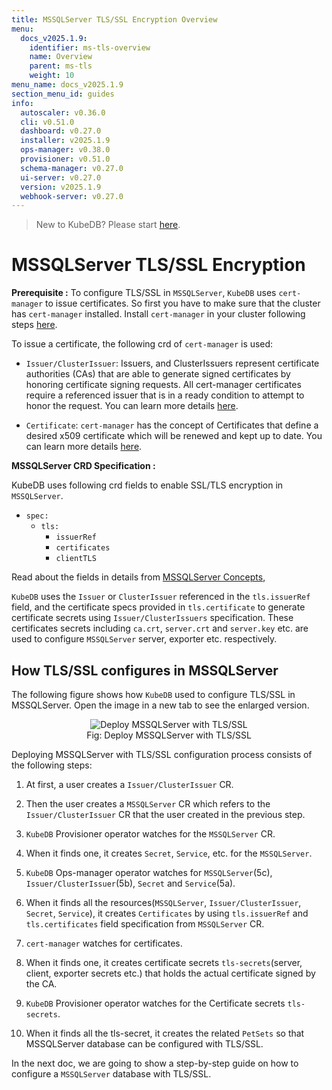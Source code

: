 ```yaml
---
title: MSSQLServer TLS/SSL Encryption Overview
menu:
  docs_v2025.1.9:
    identifier: ms-tls-overview
    name: Overview
    parent: ms-tls
    weight: 10
menu_name: docs_v2025.1.9
section_menu_id: guides
info:
  autoscaler: v0.36.0
  cli: v0.51.0
  dashboard: v0.27.0
  installer: v2025.1.9
  ops-manager: v0.38.0
  provisioner: v0.51.0
  schema-manager: v0.27.0
  ui-server: v0.27.0
  version: v2025.1.9
  webhook-server: v0.27.0
---
```


> New to KubeDB? Please start [here](/docs/v2025.1.9/README).

# MSSQLServer TLS/SSL Encryption

**Prerequisite :** To configure TLS/SSL in `MSSQLServer`, `KubeDB` uses `cert-manager` to issue certificates. So first you have to make sure that the cluster has `cert-manager` installed. Install `cert-manager` in your cluster following steps [here](https://cert-manager.io/docs/installation/).

To issue a certificate, the following crd of `cert-manager` is used:

- `Issuer/ClusterIssuer`: Issuers, and ClusterIssuers represent certificate authorities (CAs) that are able to generate signed certificates by honoring certificate signing requests. All cert-manager certificates require a referenced issuer that is in a ready condition to attempt to honor the request. You can learn more details [here](https://cert-manager.io/docs/concepts/issuer/).

- `Certificate`: `cert-manager` has the concept of Certificates that define a desired x509 certificate which will be renewed and kept up to date. You can learn more details [here](https://cert-manager.io/docs/concepts/certificate/).

**MSSQLServer CRD Specification :**

KubeDB uses following crd fields to enable SSL/TLS encryption in `MSSQLServer`.

- `spec:`
  - `tls:`
    - `issuerRef`
    - `certificates`
    - `clientTLS`

Read about the fields in details from [MSSQLServer Concepts](/docs/v2025.1.9/guides/mssqlserver/concepts/mssqlserver),

`KubeDB` uses the `Issuer` or `ClusterIssuer` referenced in the `tls.issuerRef` field, and the certificate specs provided in `tls.certificate` to generate certificate secrets using `Issuer/ClusterIssuers` specification. These certificates secrets including `ca.crt`, `server.crt` and `server.key` etc. are used to configure `MSSQLServer` server, exporter etc. respectively.


## How TLS/SSL configures in MSSQLServer

The following figure shows how `KubeDB` used to configure TLS/SSL in MSSQLServer. Open the image in a new tab to see the enlarged version.

<figure align="center">
<img alt="Deploy MSSQLServer with TLS/SSL" src="/docs/v2025.1.9/images/day-2-operation/mssqlserver/ms-tls.png">
<figcaption align="center">Fig: Deploy MSSQLServer with TLS/SSL</figcaption>
</figure>

Deploying MSSQLServer with TLS/SSL configuration process consists of the following steps:

1. At first, a user creates a `Issuer/ClusterIssuer` CR.

2. Then the user creates a `MSSQLServer` CR which refers to the `Issuer/ClusterIssuer` CR that the user created in the previous step.

3. `KubeDB` Provisioner  operator watches for the `MSSQLServer` CR.

4. When it finds one, it creates `Secret`, `Service`, etc. for the `MSSQLServer`.

5. `KubeDB` Ops-manager operator watches for `MSSQLServer`(5c), `Issuer/ClusterIssuer`(5b), `Secret` and `Service`(5a).

6. When it finds all the resources(`MSSQLServer`, `Issuer/ClusterIssuer`, `Secret`, `Service`), it creates `Certificates` by using `tls.issuerRef` and `tls.certificates` field specification from `MSSQLServer` CR.

7. `cert-manager` watches for certificates.

8. When it finds one, it creates certificate secrets `tls-secrets`(server, client, exporter secrets etc.) that holds the actual certificate signed by the CA.

9. `KubeDB` Provisioner  operator watches for the Certificate secrets `tls-secrets`.

10. When it finds all the tls-secret, it creates the related `PetSets` so that MSSQLServer database can be configured with TLS/SSL.

In the next doc, we are going to show a step-by-step guide on how to configure a `MSSQLServer` database with TLS/SSL.
